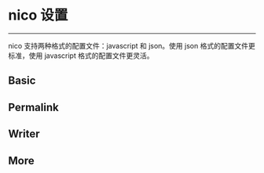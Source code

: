 # nico 设置

----------

nico 支持两种格式的配置文件：javascript 和 json。使用 json 格式的配置文件更标准，使用 javascript 格式的配置文件更灵活。


## Basic

## Permalink

## Writer

## More